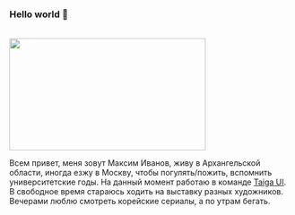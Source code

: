 ### Hello world 👋
<br>
<img src="https://cdn2.hexlet.io/assets/blog/program_promo/frontend-c41f8485a965e95822a9dcb3658380e6699ae42d34ed7f88226e31ae5c903e2b.svg" width="350" height="200" float="left">

Всем привет, меня зовут Максим Иванов, живу в Архангельской области, иногда езжу в Москву, чтобы погулять/пожить, вспомнить университетские годы. 
На данный момент работаю в команде <a href="https://taiga-ui.dev/" target="_blank">Taiga UI</a>. 
В свободное время стараюсь ходить на выставку разных художников. Вечерами люблю смотреть корейские сериалы, а по утрам бегать.


